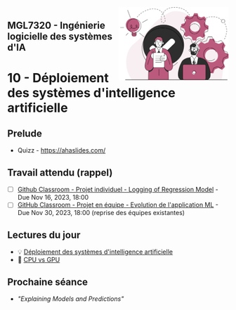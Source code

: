 
<img style="float: right;" src="../../images/component_engineering.svg" alt="EngineeringAISystems" width="250"/>

## MGL7320 - Ingénierie logicielle des systèmes d'IA
# 10 - Déploiement des systèmes d'intelligence artificielle

## Prelude

- Quizz - https://ahaslides.com/

## Travail attendu (rappel)
- [ ] [Github Classroom - Projet individuel - Logging of Regression Model](https://classroom.github.com/a/hZT7Ifs6) - Due Nov 16, 2023, 18:00
- [ ] [GitHub Classroom - Projet en équipe - Evolution de l'application ML](https://classroom.github.com/a/UoYzlEAi) - Due Nov 30, 2023, 18:00 (reprise des équipes existantes)

## Lectures du jour
- :bulb: [Déploiement des systèmes d'intelligence artificielle](./10_deploying_slides.pdf)
- :nut_and_bolt: [CPU vs GPU](./cpu_vs_gpu.pdf)


## Prochaine séance

- _"Explaining Models and Predictions"_
